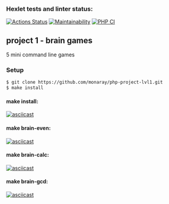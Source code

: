 ### Hexlet tests and linter status:

[![Actions Status](https://github.com/monaray/php-project-lvl1/workflows/hexlet-check/badge.svg)](https://github.com/monaray/php-project-lvl1/actions)
[![Maintainability](https://api.codeclimate.com/v1/badges/a99a88d28ad37a79dbf6/maintainability)](https://codeclimate.com/github/codeclimate/codeclimate/maintainability)
[![PHP CI](https://github.com/monaray/php-project-lvl1/actions/workflows/workflow.yml/badge.svg)](https://github.com/monaray/php-project-lvl1/actions/workflows/workflow.yml)

## project 1 - brain games
5 mini command line games
### Setup
```sh
$ git clone https://github.com/monaray/php-project-lvl1.git
$ make install
```
#### make install:
[![asciicast](https://asciinema.org/a/1J1DeQ5TgEppiKuSa6oiS8JAu.svg)](https://asciinema.org/a/1J1DeQ5TgEppiKuSa6oiS8JAu)
#### make brain-even:
[![asciicast](https://asciinema.org/a/kjVqshZcDDxIQhchUtHY1AZIX.svg)](https://asciinema.org/a/kjVqshZcDDxIQhchUtHY1AZIX)
#### make brain-calc:
[![asciicast](https://asciinema.org/a/gwLHSqqfugFD1P6K0FIkjEPrC.svg)](https://asciinema.org/a/gwLHSqqfugFD1P6K0FIkjEPrC)
#### make brain-gcd:
[![asciicast](https://asciinema.org/a/qXvlQyrtSAiIMdaqH6uprZFmW.svg)](https://asciinema.org/a/qXvlQyrtSAiIMdaqH6uprZFmW)